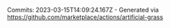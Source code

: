 Commits: 2023-03-15T14:09:24.167Z - Generated via https://github.com/marketplace/actions/artificial-grass
<br>
